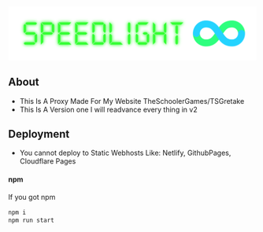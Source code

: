 <div align="center">
    <img src="static/imgs/Speedlight-11-17-2024.png">
</div>

## About
- This Is A Proxy Made For My Website TheSchoolerGames/TSGretake
- This Is A Version one I will readvance every thing in v2

## Deployment
- You cannot deploy to Static Webhosts Like: Netlify, GithubPages, Cloudflare Pages

#### npm

If you got npm 

```bash
npm i
npm run start
```